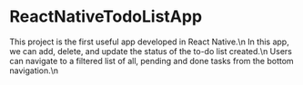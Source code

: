 # ReactNativeTodoListApp
This project is the first useful app developed in React Native.\n
In this app, we can add, delete, and update the status of the to-do list created.\n
Users can navigate to a filtered list of all, pending and done tasks from the bottom navigation.\n
